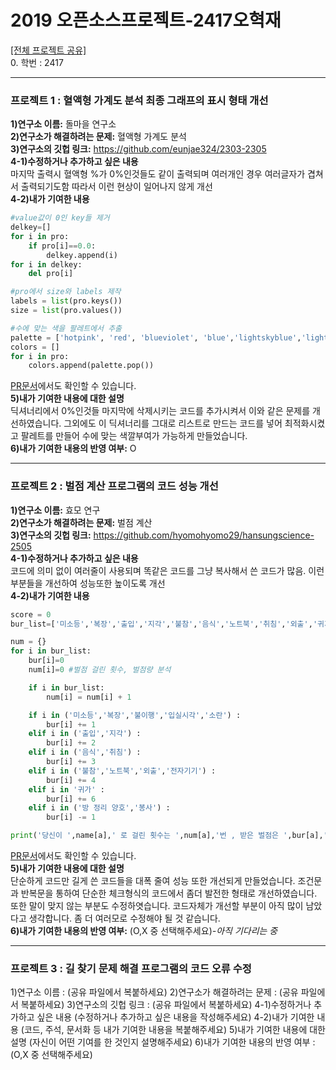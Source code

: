 2019 오픈소스프로젝트-2417오혁재
===================
[[전체 프로젝트 공유]](https://bit.ly/2ZaI9sJ)<br/>
0. 학번 : 2417

--------------
### 프로젝트 1 : 혈액형 가계도 분석 최종 그래프의 표시 형태 개선
**1)연구소 이름:** 돌마을 연구소<br/>
**2)연구소가 해결하려는 문제:** 혈액형 가계도 분석<br/>
**3)연구소의 깃헙 링크:** https://github.com/eunjae324/2303-2305<br/>
**4-1)수정하거나 추가하고 싶은 내용**<br/>
마지막 출력시 혈액형 %가 0%인것들도 같이 출력되며 여러개인 경우 여러글자가 겹쳐서 출력되기도함 따라서 이런 현상이 일어나지 않게 개선<br/>
**4-2)내가 기여한 내용**<br/>
```python
#value값이 0인 key들 제거
delkey=[]
for i in pro:
    if pro[i]==0.0:
        delkey.append(i)
for i in delkey:
    del pro[i]

#pro에서 size와 labels 제작
labels = list(pro.keys())
size = list(pro.values())

#수에 맞는 색을 팔레트에서 추출
palette = ['hotpink', 'red', 'blueviolet', 'blue','lightskyblue','lightgray']
colors = []
for i in pro:
    colors.append(palette.pop())
```
[PR문서](https://github.com/eunjae324/2303-2305/pull/1/commits/97852d4e995020e53168028b988330336284f1be)에서도 확인할 수 있습니다.<br/>
**5)내가 기여한 내용에 대한 설명**<br/>
딕셔너리에서 0%인것들 마지막에 삭제시키는 코드를 추가시켜서 이와 같은 문제를 개선하였습니다. 그외에도 이 딕셔너리를 그대로 리스트로 만드는 코드를 넣어 최적화시켰고 팔레트를 만들어 수에 맞는 색깔부여가 가능하게 만들었습니다.<br/>
**6)내가 기여한 내용의 반영 여부:** O<br/>

----------------
### 프로젝트 2 : 벌점 계산 프로그램의 코드 성능 개선
**1)연구소 이름:** 효모 연구<br/>
**2)연구소가 해결하려는 문제:** 벌점 계산<br/>
**3)연구소의 깃헙 링크:** https://github.com/hyomohyomo29/hansungscience-2505<br/>
**4-1)수정하거나 추가하고 싶은 내용**<br/>
코드에 의미 없이 여러줄이 사용되며 똑같은 코드를 그냥 복사해서 쓴 코드가 많음. 이런 부분들을 개선하여 성능또한 높이도록 개선<br/>
**4-2)내가 기여한 내용**<br/>
```python
score = 0
bur_list=['미소등','복장','출입','지각','불참','음식','노트북','취침','외출','귀가','불이행','전자기기','입실시각','소란','정리','봉사']
```
```python
num = {}
for i in bur_list:
    bur[i]=0
    num[i]=0 #벌점 걸린 횟수, 벌점량 분석
```
```python
    if i in bur_list:
        num[i] = num[i] + 1

    if i in ('미소등','복장','불이행','입실시각','소란') :
        bur[i] += 1
    elif i in ('출입','지각') : 
        bur[i] += 2
    elif i in ('음식','취침') : 
        bur[i] += 3
    elif i in ('불참','노트북','외출','전자기기') : 
        bur[i] += 4
    elif i in '귀가' : 
        bur[i] += 6
    elif i in ('방 정리 양호','봉사') : 
        bur[i] -= 1
```
```python
print('당신이 ',name[a],' 로 걸린 횟수는 ',num[a],'번 , 받은 벌점은 ',bur[a],' 점 입니다')
```
[PR문서](https://github.com/hyomohyomo29/hansungscience-2505/pull/3/commits/b45a862687fac7c7bd236ef209f095254e9d7a97)에서도 확인할 수 있습니다.<br/>
**5)내가 기여한 내용에 대한 설명**<br/>
단순하게 코드만 길게 쓴 코드들을 대폭 줄여 성능 또한 개선되게 만들었습니다. 조건문과 반복문을 통하여 단순한 체크형식의 코드에서 좀더 발전한 형태로 개선하였습니다. 또한 말이 맞지 않는 부분도 수정하엿습니다. 코드자체가 개선할 부분이 아직 많이 남았다고 생각합니다. 좀 더 여러모로 수정해야 될 것 같습니다.<br/>
**6)내가 기여한 내용의 반영 여부:** (O,X 중 선택해주세요)*-아직 기다리는 중*<br/>

----------
### 프로젝트 3 : 길 찾기 문제 해결 프로그램의 코드 오류 수정
1)연구소 이름 : (공유 파일에서 복붙하세요)
2)연구소가 해결하려는 문제 : (공유 파일에서 복붙하세요)
3)연구소의 깃헙 링크 : (공유 파일에서 복붙하세요)
4-1)수정하거나 추가하고 싶은 내용
(수정하거나 추가하고 싶은 내용을 작성해주세요)
4-2)내가 기여한 내용
(코드, 주석, 문서화 등 내가 기여한 내용을 복붙해주세요)
5)내가 기여한 내용에 대한 설명
(자신이 어떤 기여를 한 것인지 설명해주세요)
6)내가 기여한 내용의 반영 여부 : (O,X 중 선택해주세요)

